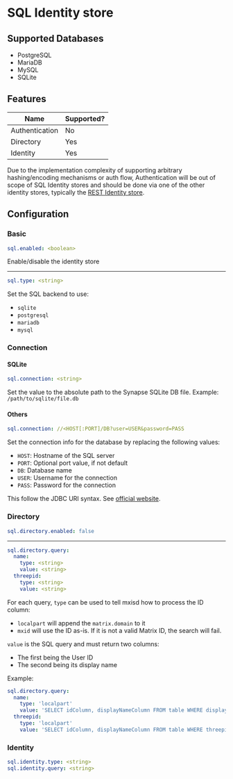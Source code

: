 # SQL Identity store
## Supported Databases
- PostgreSQL
- MariaDB
- MySQL
- SQLite

## Features
|      Name      | Supported? |
|----------------|------------|
| Authentication | No         |
| Directory      | Yes        |
| Identity       | Yes        |

Due to the implementation complexity of supporting arbitrary hashing/encoding mechanisms or auth flow, Authentication
will be out of scope of SQL Identity stores and should be done via one of the other identity stores, typically
the [REST Identity store](rest.md).

## Configuration
### Basic
```yaml
sql.enabled: <boolean>
```
Enable/disable the identity store

---

```yaml
sql.type: <string>
```
Set the SQL backend to use:
- `sqlite`
- `postgresql`
- `mariadb`
- `mysql`

### Connection
#### SQLite
```yaml
sql.connection: <string>
```
Set the value to the absolute path to the Synapse SQLite DB file.
Example: `/path/to/sqlite/file.db`

#### Others
```yaml
sql.connection: //<HOST[:PORT]/DB?user=USER&password=PASS
```
Set the connection info for the database by replacing the following values:
- `HOST`: Hostname of the SQL server
- `PORT`: Optional port value, if not default
- `DB`: Database name
- `USER`: Username for the connection
- `PASS`: Password for the connection

This follow the JDBC URI syntax. See [official website](https://docs.oracle.com/javase/tutorial/jdbc/basics/connecting.html#db_connection_url).

### Directory
```yaml
sql.directory.enabled: false
```


---

```yaml
sql.directory.query:
  name:
    type: <string>
    value: <string>
  threepid:
    type: <string>
    value: <string>
```
For each query, `type` can be used to tell mxisd how to process the ID column:
- `localpart` will append the `matrix.domain` to it
- `mxid` will use the ID as-is. If it is not a valid Matrix ID, the search will fail.

`value` is the SQL query and must return two columns:
- The first being the User ID
- The second being its display name

Example:
```yaml
sql.directory.query:
  name:
    type: 'localpart'
    value: 'SELECT idColumn, displayNameColumn FROM table WHERE displayNameColumn LIKE ?'
  threepid:
    type: 'localpart'
    value: 'SELECT idColumn, displayNameColumn FROM table WHERE threepidColumn LIKE ?'
```

### Identity
```yaml
sql.identity.type: <string>
sql.identity.query: <string>
```
